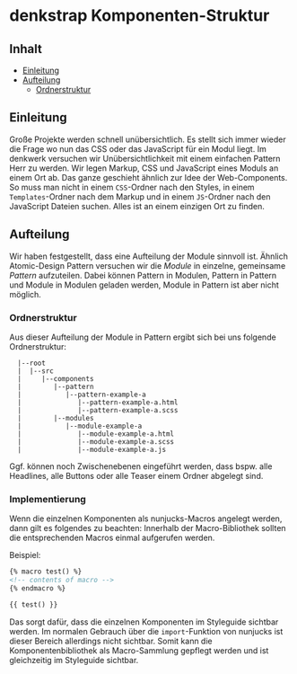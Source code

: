 # denkstrap Komponenten-Struktur

## Inhalt

- [Einleitung](#einleitung)
- [Aufteilung](#aufteilung)
  - [Ordnerstruktur](#ordnerstruktur)

## Einleitung

Große Projekte werden schnell unübersichtlich. Es stellt sich immer wieder
die Frage wo nun das CSS oder das JavaScript für ein Modul liegt. Im denkwerk
versuchen wir Unübersichtlichkeit mit einem einfachen Pattern Herr zu werden.
Wir legen Markup, CSS und JavaScript eines Moduls an einem Ort ab. Das ganze
geschieht ähnlich zur Idee der Web-Components. So muss man nicht in einem
```CSS```-Ordner nach den Styles, in einem ```Templates```-Ordner nach dem Markup
und in einem ```JS```-Ordner nach den JavaScript Dateien suchen. Alles ist an
einem einzigen Ort zu finden.

## Aufteilung

Wir haben festgestellt, dass eine Aufteilung der Module sinnvoll ist. Ähnlich
Atomic-Design Pattern versuchen wir die *Module* in einzelne, gemeinsame *Pattern*
aufzuteilen. Dabei können Pattern in Modulen, Pattern in Pattern und Module in
Modulen geladen werden, Module in Pattern ist aber nicht möglich.

### Ordnerstruktur

Aus dieser Aufteilung der Module in Pattern ergibt sich bei uns folgende Ordnerstruktur:

```
  |--root
  |  |--src
  |     |--components
  |        |--pattern
  |           |--pattern-example-a
  |              |--pattern-example-a.html
  |              |--pattern-example-a.scss
  |        |--modules
  |           |--module-example-a
  |              |--module-example-a.html
  |              |--module-example-a.scss
  |              |--module-example-a.js
```

Ggf. können noch Zwischenebenen eingeführt werden, dass bspw. alle Headlines,
alle Buttons oder alle Teaser einem Ordner abgelegt sind.

### Implementierung

Wenn die einzelnen Komponenten als nunjucks-Macros angelegt werden, dann gilt es folgendes
zu beachten: Innerhalb der Macro-Bibliothek sollten die entsprechenden Macros einmal
aufgerufen werden.

Beispiel:

```html
{% macro test() %}
<!-- contents of macro -->
{% endmacro %}

{{ test() }}
```

Das sorgt dafür, dass die einzelnen Komponenten im Styleguide sichtbar werden. Im normalen
Gebrauch über die `import`-Funktion von nunjucks ist dieser Bereich allerdings nicht sichtbar.
Somit kann die Komponentenbibliothek als Macro-Sammlung gepflegt werden und ist gleichzeitig
im Styleguide sichtbar.
